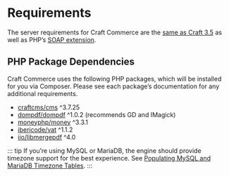 # Requirements

The server requirements for Craft Commerce are the [same as Craft 3.5](https://craftcms.com/docs/3.x/requirements.html) as well as PHP’s [SOAP extension](https://www.php.net/manual/en/book.soap.php).

## PHP Package Dependencies

Craft Commerce uses the following PHP packages, which will be installed for you via Composer. Please see each package’s documentation for any additional requirements.

- [craftcms/cms](https://github.com/craftcms/cms) ^3.7.25
- [dompdf/dompdf](https://github.com/dompdf/dompdf) ^1.0.2 (recommends GD and IMagick)
- [moneyphp/money](https://github.com/moneyphp/money) ^3.3.1
- [ibericode/vat](https://github.com/ibericode/vat) ^1.1.2
- [iio/libmergepdf](https://github.com/ibericode/vat) ^4.0

::: tip
If you’re using MySQL or MariaDB, the engine should provide timezone support for the best experience. See [Populating MySQL and MariaDB Timezone Tables](https://craftcms.com/knowledge-base/populating-mysql-mariadb-timezone-tables).
:::